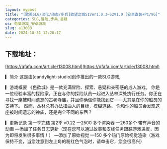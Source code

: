 ```yaml
---
layout: mypost
title: "[欧美SLG/汉化/动态/步兵]欲望之城S1Ver1.0.3—S2V1.0 [安卓直装+PC/9G]"
categories: SLG,冒险,步兵,悬疑
os: 电脑游戏,安卓游戏
slug: a13008
date: 2024-10-31 12:20:17
---
```


## 下载地址：

[https://qfafa.com/article/13008.html](https://qfafa.com/article/13008.html)

▎简介
 这是由\[candylight-studio\]创作推出的一款SLG游戏,

▎游戏概要
 《色欲城》是一款充满冒险、探索、悬疑和亲密感的成人游戏。
 你是一位经验丰富的探险家，正在与你的探险队员一起进入丛林深处执行任务。你正在寻找一座被时间遗忘的古老寺庙，并且你确信你能找到它——尤其是在你的船员的支持下。
 然而，丛林总有办法扭曲人的目标，模糊道路。
你和你的船员会发现这座被时间遗忘的神庙，还是完全不同的东西？​

▎更新记录
第一季完结 
第2季 v0.22
—2500 多个渲染器
—260多个 带有声音的动画
—添加了任务日志更新（现在您可以通过故事和支线任务跟踪游戏进度，因为即将发生很多事情！）
—添加了原始视觉
—150 多个热门原始视觉渲染（游戏保持不变，当您注意到左上角的粉红色气泡时，请单击它，您会很高兴）